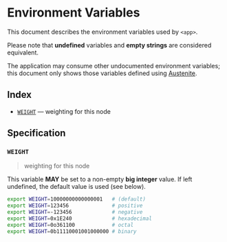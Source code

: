 # Environment Variables

This document describes the environment variables used by `<app>`.

Please note that **undefined** variables and **empty strings** are considered
equivalent.

The application may consume other undocumented environment variables; this
document only shows those variables defined using [Austenite].

[austenite]: https://github.com/ezzatron/austenite

## Index

- [`WEIGHT`](#WEIGHT) — weighting for this node

## Specification

### `WEIGHT`

> weighting for this node

This variable **MAY** be set to a non-empty **big integer** value.
If left undefined, the default value is used (see below).

```sh
export WEIGHT=10000000000000001   # (default)
export WEIGHT=123456              # positive
export WEIGHT=-123456             # negative
export WEIGHT=0x1E240             # hexadecimal
export WEIGHT=0o361100            # octal
export WEIGHT=0b11110001001000000 # binary
```
